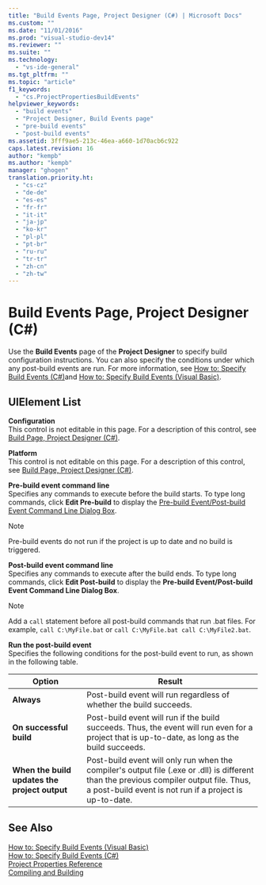 ```yaml
---
title: "Build Events Page, Project Designer (C#) | Microsoft Docs"
ms.custom: ""
ms.date: "11/01/2016"
ms.prod: "visual-studio-dev14"
ms.reviewer: ""
ms.suite: ""
ms.technology: 
  - "vs-ide-general"
ms.tgt_pltfrm: ""
ms.topic: "article"
f1_keywords: 
  - "cs.ProjectPropertiesBuildEvents"
helpviewer_keywords: 
  - "build events"
  - "Project Designer, Build Events page"
  - "pre-build events"
  - "post-build events"
ms.assetid: 3fff9ae5-213c-46ea-a660-1d70acb6c922
caps.latest.revision: 16
author: "kempb"
ms.author: "kempb"
manager: "ghogen"
translation.priority.ht: 
  - "cs-cz"
  - "de-de"
  - "es-es"
  - "fr-fr"
  - "it-it"
  - "ja-jp"
  - "ko-kr"
  - "pl-pl"
  - "pt-br"
  - "ru-ru"
  - "tr-tr"
  - "zh-cn"
  - "zh-tw"
---
```

# Build Events Page, Project Designer (C#)
Use the **Build Events** page of the **Project Designer** to specify build configuration instructions. You can also specify the conditions under which any post-build events are run. For more information, see [How to: Specify Build Events (C#)](../../ide/how-to-specify-build-events-csharp.md)and [How to: Specify Build Events (Visual Basic)](../../ide/how-to-specify-build-events-visual-basic.md).  
  
## UIElement List  
 **Configuration**  
 This control is not editable in this page. For a description of this control, see [Build Page, Project Designer (C#)](../../ide/reference/build-page-project-designer-csharp.md).  
  
 **Platform**  
 This control is not editable on this page. For a description of this control, see [Build Page, Project Designer (C#)](../../ide/reference/build-page-project-designer-csharp.md).  
  
 **Pre-build event command line**  
 Specifies any commands to execute before the build starts. To type long commands, click **Edit Pre-build** to display the [Pre-build Event/Post-build Event Command Line Dialog Box](../../ide/reference/pre-build-event-post-build-event-command-line-dialog-box.md).  
  
> [!NOTE]
>  Pre-build events do not run if the project is up to date and no build is triggered.  
  
 **Post-build event command line**  
 Specifies any commands to execute after the build ends. To type long commands, click **Edit Post-build** to display the **Pre-build Event/Post-build Event Command Line Dialog Box**.  
  
> [!NOTE]
>  Add a `call` statement before all post-build commands that run .bat files. For example, `call C:\MyFile.bat` or `call C:\MyFile.bat call C:\MyFile2.bat`.  
  
 **Run the post-build event**  
 Specifies the following conditions for the post-build event to run, as shown in the following table.  
  
|Option|Result|  
|------------|------------|  
|**Always**|Post-build event will run regardless of whether the build succeeds.|  
|**On successful build**|Post-build event will run if the build succeeds. Thus, the event will run even for a project that is up-to-date, as long as the build succeeds.|  
|**When the build updates the project output**|Post-build event will only run when the compiler's output file (.exe or .dll) is different than the previous compiler output file. Thus, a post-build event is not run if a project is up-to-date.|  
  
## See Also  
 [How to: Specify Build Events (Visual Basic)](../../ide/how-to-specify-build-events-visual-basic.md)   
 [How to: Specify Build Events (C#)](../../ide/how-to-specify-build-events-csharp.md)   
 [Project Properties Reference](../../ide/reference/project-properties-reference.md)   
 [Compiling and Building](../../ide/compiling-and-building-in-visual-studio.md)